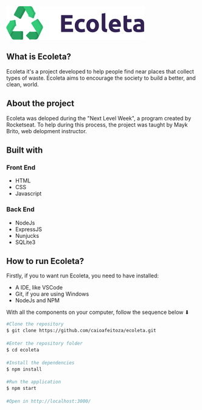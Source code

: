 <img style="align: center;" src="/public/assets/logo.svg" alt="Ecoleta" />

<h2>What is Ecoleta?</h2>
<p>
  Ecoleta it's a project developed to help people find near places that collect
  types of waste. Ecoleta aims to encourage the society to build a better, and
  clean, world.
</p>

<h2>About the project</h2>
<p>
  Ecoleta was deloped during the "Next Level Week", a program created by
  Rocketseat. To help during this process, the project was taught by Mayk Brito,
  web delopment instructor.
</p>
<h2>Built with</h2>
<h3>Front End</h3>
<ul>
  <li>HTML</li>
  <li>CSS</li>
  <li>Javascript</li>
</ul>
<h3>Back End</h3>
<ul>
  <li>NodeJs</li>
  <li>ExpressJS</li>
  <li>Nunjucks</li>
  <li>SQLite3</li>
</ul>
<h2>How to run Ecoleta?</h2>
<p>Firstly, if you to want run Ecoleta, you need to have installed:</p>
<ul>
  <li>A IDE, like VSCode</li>
  <li>Git, if you are using Windows</li>
  <li>NodeJs and NPM</li>
</ul>
<p>With all the components on your computer, follow the sequence below ⬇</p>

```sh
#Clone the repository 
$ git clone https://github.com/caioafeitoza/ecoleta.git 

#Enter the repository folder 
$ cd ecoleta 

#Install the dependencies 
$ npm install 

#Run the application 
$ npm start

#Open in http://localhost:3000/
```

